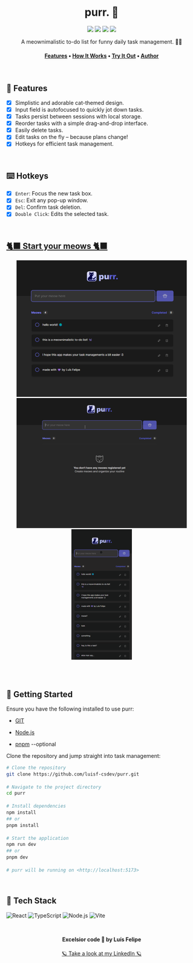 <div align="center"> 

# purr. 🐾

</div>

<div align="center">
    <img src="https://img.shields.io/badge/version-1.0.0-blue.svg?cacheSeconds=2592000" />
    <img src="https://img.shields.io/badge/status-active-success.svg" />
    <img src="https://img.shields.io/github/issues/luisf-csdev/purr" />
    <img src="https://img.shields.io/github/forks/luisf-csdev/purr" />
</div>

<p align="center">A meownimalistic to-do list for funny daily task management. 📝✨</p>

<h4 align="center">
    <a href="#-features">Features</a> •
    <a href="#-how-it-works">How It Works</a> •
    <a href="#try-it-yourself">Try It Out</a> •
    <a href="#-excelsior-code--by-luís-felipe">Author</a>
</h4>
<br>

## 📌 Features
- [x] Simplistic and adorable cat-themed design.
- [x] Input field is autofocused to quickly jot down tasks.
- [x] Tasks persist between sessions with local storage.
- [x] Reorder tasks with a simple drag-and-drop interface.
- [x] Easily delete tasks.
- [x] Edit tasks on the fly – because plans change!
- [x] Hotkeys for efficient task management.
<br>

## ⌨️ Hotkeys 
- [x] `Enter`: Focus the new task box.
- [x] `Esc`: Exit any pop-up window.
- [x] `Del`: Confirm task deletion.
- [x] `Double Click`: Edits the selected task.
<br>

## [🐈‍⬛ Start your meows 🐈‍⬛](https://purr-dot.web.app/)
<div align="center">
    <img alt="purr-pic" width="450rem" src="./github/purr-pic.png"><br>
    <img alt="purr-gif1" width="450rem" src="./github/purr-gif1.gif">
    <img alt="purr-gif2" width="160rem" src="./github/purr-gif2.gif">
</div>

## 
<br>

## 💾 Getting Started
Ensure you have the following installed to use purr:
- [GIT](https://git-scm.com/)
- [Node.js](https://nodejs.org/en/)

- [pnpm](https://pnpm.io/) --optional

Clone the repository and jump straight into task management:
```bash
# Clone the repository
git clone https://github.com/luisf-csdev/purr.git

# Navigate to the project directory
cd purr

# Install dependencies
npm install
## or
pnpm install

# Start the application
npm run dev 
## or 
pnpm dev

# purr will be running on <http://localhost:5173>
```
<br>

## 💽 Tech Stack
<div>
    <img alt="React" height="50rem" src="https://img.shields.io/badge/React-20232A?style=for-the-badge&logo=react&logoColor=61DAFB" />
    <img alt="TypeScript" height="50rem" src="https://img.shields.io/badge/TypeScript-007ACC?style=for-the-badge&logo=typescript&logoColor=white" />
    <img alt="Node.js" height="50rem" src="https://img.shields.io/badge/Node.js-43853D?style=for-the-badge&logo=node.js&logoColor=white" />
    <img alt="Vite" height="50rem" src="https://img.shields.io/badge/vite-%23646CFF.svg?style=for-the-badge&logo=vite&logoColor=white" />
</div>
<br>

##

<div align="center">

#### Excelsior code 💜 by Luís Felipe

[🪐 Take a look at my LinkedIn 🪐](https://www.linkedin.com/in/luisf-csdev/)
</div>